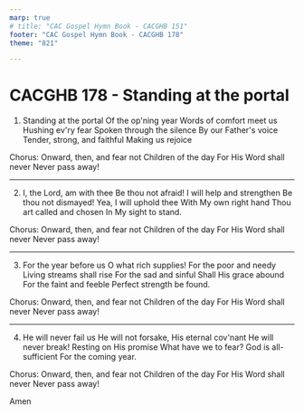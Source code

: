 ```yaml
---
marp: true
# title: "CAC Gospel Hymn Book - CACGHB 151"
footer: "CAC Gospel Hymn Book - CACGHB 178"
theme: "821"

---
```


<style>
    :root {
        font-size: 2.1em;
    }

    section {
        display: grid;
        grid-template-columns: 1fr 1fr;
        gap: 0.2em 1.2em;
        place-items: center stretch;
    }
    /* section ol {
        display: grid;
        grid-template-columns: 1fr;
        gap: 0.2em 1.2em;
    } */
    section ol + p {
        grid-column: 2;
    }
    section h1 {
        grid-column: span 2
    }

</style>

# CACGHB 178 - Standing at the portal

1. Standing at the portal
    Of the op'ning year
    Words of comfort meet us
    Hushing ev'ry fear
    Spoken through the silence
    By our Father's voice
    Tender, strong, and faithful
    Making us rejoice


Chorus:
Onward, then, and fear not
Children of the day
For His Word shall never
Never pass away!

---


2. I, the Lord, am with thee
    Be thou not afraid!
    I will help and strengthen
    Be thou not dismayed!
    Yea, I will uphold thee
    With My own right hand
    Thou art called and chosen
    In My sight to stand.

Chorus:
Onward, then, and fear not
Children of the day
For His Word shall never
Never pass away!

---

3. For the year before us
    O what rich supplies!
    For the poor and needy
    Living streams shall rise
    For the sad and sinful
    Shall His grace abound
    For the faint and feeble
    Perfect strength be found.

Chorus:
Onward, then, and fear not
Children of the day
For His Word shall never
Never pass away!

---

4. He will never fail us
    He will not forsake,
    His eternal cov'nant
    He will never break!
    Resting on His promise
    What have we to fear?
    God is all-sufficient
    For the coming year.

Chorus:
Onward, then, and fear not
Children of the day
For His Word shall never
Never pass away!

Amen